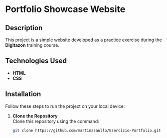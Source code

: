 # Portfolio Showcase Website

## Description
This project is a simple website developed as a practice exercise during the **Digitazon** training course.

## Technologies Used
- **HTML**
- **CSS**

## Installation
Follow these steps to run the project on your local device:

1. **Clone the Repository**  
   Clone this repository using the command:
   ```bash
   git clone https://github.com/martinasaullo/Esercizio-Portfolio.git


